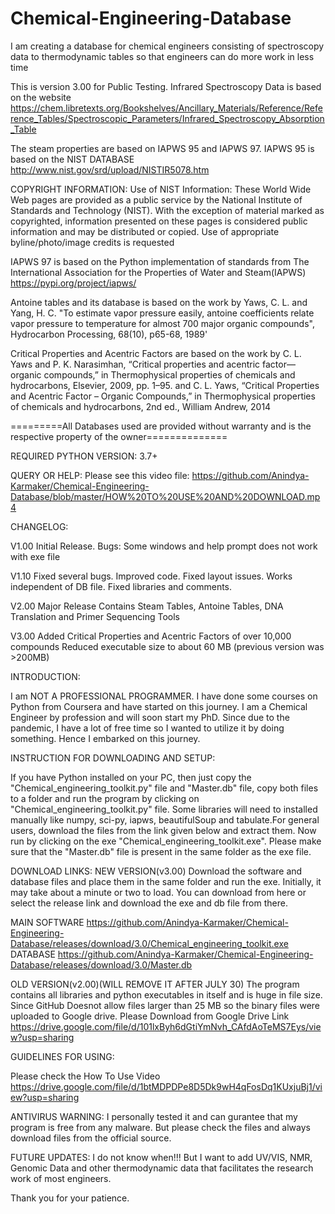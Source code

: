 # Chemical-Engineering-Database
I am creating a database for chemical engineers consisting of spectroscopy data to thermodynamic tables so that engineers can do more work in less time

This is version 3.00 for Public Testing.
Infrared Spectroscopy Data is based on the website
https://chem.libretexts.org/Bookshelves/Ancillary_Materials/Reference/Reference_Tables/Spectroscopic_Parameters/Infrared_Spectroscopy_Absorption_Table 


The steam properties are based on IAPWS 95 and IAPWS 97. IAPWS 95 is based on the NIST DATABASE 
http://www.nist.gov/srd/upload/NISTIR5078.htm 

COPYRIGHT INFORMATION:
Use of NIST Information: These World Wide Web pages are provided as a public service by the National Institute of Standards and Technology (NIST). With the exception of material marked as copyrighted, information presented on these pages is considered public information and may be distributed or copied. Use of appropriate byline/photo/image credits is requested 

IAPWS 97 is based on the Python implementation of standards from The International Association for the Properties of Water and Steam(IAPWS)
https://pypi.org/project/iapws/

Antoine tables and its database is based on the work by
Yaws, C.  L.  and Yang, H.  C. "To estimate vapor pressure easily, antoine coefficients relate vapor pressure to temperature for almost 700 major organic compounds", Hydrocarbon Processing, 68(10), p65-68, 1989'

Critical Properties and Acentric Factors are based on the work by
C. L. Yaws and P. K. Narasimhan, “Critical properties and acentric factor—organic compounds,” in Thermophysical properties of chemicals and hydrocarbons, Elsevier, 2009, pp. 1–95.
and
C. L. Yaws, “Critical Properties and Acentric Factor – Organic Compounds,” in Thermophysical properties of chemicals and hydrocarbons, 2nd ed., William Andrew, 2014

=========All Databases used are provided without warranty and is the respective property of the owner==============

REQUIRED PYTHON VERSION: 3.7+

QUERY OR HELP:
Please see this video file: https://github.com/Anindya-Karmaker/Chemical-Engineering-Database/blob/master/HOW%20TO%20USE%20AND%20DOWNLOAD.mp4

CHANGELOG:

V1.00
Initial Release. Bugs: Some windows and help prompt does not work with exe file

V1.10
Fixed several bugs.
Improved code.
Fixed layout issues.
Works independent of DB file.
Fixed libraries and comments.

V2.00
Major Release
Contains Steam Tables, Antoine Tables, DNA Translation and Primer Sequencing Tools

V3.00
Added Critical Properties and Acentric Factors of over 10,000 compounds
Reduced executable size to about 60 MB (previous version was >200MB)

INTRODUCTION:

I am NOT A PROFESSIONAL PROGRAMMER. I have done some courses on Python from Coursera and have started on this journey. I am a Chemical Engineer by profession and will soon start my PhD. Since due to the pandemic, I have a lot of free time so I wanted to utilize it by doing something. Hence I embarked on this journey.

INSTRUCTION FOR DOWNLOADING AND SETUP:

If you have Python installed on your PC, then just copy the "Chemical_engineering_toolkit.py" file and "Master.db" file, copy both files to a folder and run the program by clicking on "Chemical_engineering_toolkit.py" file. Some libraries will need to installed manually like numpy, sci-py, iapws, beautifulSoup and tabulate.For general users, download the files from the link given below and extract them. Now run by clicking on the exe "Chemical_engineering_toolkit.exe". Please make sure that the "Master.db" file is present in the same folder as the exe file.

DOWNLOAD LINKS:
NEW VERSION(v3.00)
Download the software and database files and place them in the same folder and run the exe. Initially, it may take about a minute or two to load. You can download from here or select the release link and download the exe and db file from there.

MAIN SOFTWARE
https://github.com/Anindya-Karmaker/Chemical-Engineering-Database/releases/download/3.0/Chemical_engineering_toolkit.exe
DATABASE
https://github.com/Anindya-Karmaker/Chemical-Engineering-Database/releases/download/3.0/Master.db

OLD VERSION(v2.00)(WILL REMOVE IT AFTER JULY 30)
The program contains all libraries and python executables in itself and is huge in file size. Since GitHub Doesnot allow files larger than 25 MB so the binary files were uploaded to Google drive. Please Download from Google Drive Link
https://drive.google.com/file/d/101lxByh6dGtiYmNvh_CAfdAoTeMS7Eys/view?usp=sharing


GUIDELINES FOR USING:

Please check the How To Use Video
https://drive.google.com/file/d/1btMDPDPe8D5Dk9wH4qFosDq1KUxjuBj1/view?usp=sharing


ANTIVIRUS WARNING:
I personally tested it and can gurantee that my program is free from any malware. But please check the files and always download files from the official source. 

FUTURE UPDATES:
I do not know when!!! But I want to add UV/VIS, NMR, Genomic Data and other thermodynamic data that facilitates the research work of most engineers.

Thank you for your patience.
